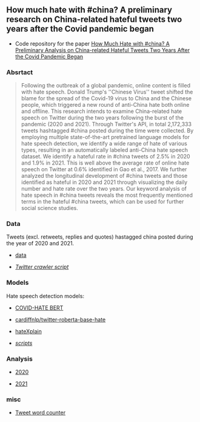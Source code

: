 ## How much hate with #china? A preliminary research on China-related hateful tweets two years after the Covid pandemic began


* Code repository for the paper [How Much Hate with #china? A Preliminary Analysis on China-related Hateful Tweets Two Years After the Covid Pandemic Began](https://arxiv.org/abs/2211.06116)

### Absrtact

> Following the outbreak of a global pandemic, online content is filled with hate speech. Donald Trump's ''Chinese Virus'' tweet shifted the blame for the spread of the Covid-19 virus to China and the Chinese people, which triggered a new round of anti-China hate both online and offline. This research intends to examine China-related hate speech on Twitter during the two years following the burst of the pandemic (2020 and 2021). Through Twitter's API, in total 2,172,333 tweets hashtagged #china posted during the time were collected. By employing multiple state-of-the-art pretrained language models for hate speech detection, we identify a wide range of hate of various types, resulting in an automatically labeled anti-China hate speech dataset. We identify a hateful rate in #china tweets of 2.5% in 2020 and 1.9% in 2021. This is well above the average rate of online hate speech on Twitter at 0.6% identified in Gao et al., 2017. We further analyzed the longitudinal development of #china tweets and those identified as hateful in 2020 and 2021 through visualizing the daily number and hate rate over the two years. Our keyword analysis of hate speech in #china tweets reveals the most frequently mentioned terms in the hateful #china tweets, which can be used for further social science studies.

### Data 

Tweets (excl. retweets, replies and quotes) hastagged china posted during the year of 2020 and 2021.

* [data](https://drive.google.com/drive/folders/19_IJP2E6HmRHLYsip5cWMnxPIuHgE09r?usp=sharing)

* _[Twitter crawler script](https://github.com/JINHXu/how-much-hate-with-china/tree/main/scripts/notebooks/get_data)_

### Models

Hate speech detection models:

* [COVID-HATE BERT](https://arxiv.org/abs/2005.12423)
* [cardiffnlp/twitter-roberta-base-hate](https://arxiv.org/pdf/2010.12421)
* [hateXplain](https://arxiv.org/abs/2012.10289)


* _[scripts](https://github.com/JINHXu/how-much-hate-with-china/tree/main/scripts/notebooks/get_predictions)_


### Analysis

* [2020](https://colab.research.google.com/drive/1ey7XuGHk8XUdzqfCNHLbpvRt70Yjfq9I?usp=sharing)

* [2021](https://colab.research.google.com/drive/1uMpKYhIZAFVmXXFpuf1kYcraRnN4qkKp?usp=sharing)

### misc

* [Tweet word counter](https://colab.research.google.com/drive/17xB5_Q0sQR32GRr7RbGMGLqyvbmuAbeG?usp=sharing)



<!-- # How much hate with \#china? Analyze China-related hateful tweets two years since the Covid pandemic

Code repository for the paper 

__How much hate with \#china? Analyze China-related hateful tweets two years since the Covid pandemic__


## Data

Tweets hashtagged China posted during Jan 2020 - Jan 2022

## 3 methods or more?

Focus on the most advanced methods here:

* do I need a baseline here?
* snorkel (also to evaluate snorkel in this large unlabled data user case)
* pre-trained language model
* another pre-trained language model
* continue researching...

## models 

* [HATE BERT](https://huggingface.co/cardiffnlp/twitter-roberta-base-hate)
* [COVID-HATE BERT](https://www.dropbox.com/sh/g9uglvl3cd61k69/AACEk2O2BEKwRTcGthgROOcWa?dl=0)
* [BERTweet](https://huggingface.co/cardiffnlp/bertweet-base-hate)
* [HateXplain/TimeLMs: Diachronic Language Models from Twitter](https://huggingface.co/Hate-speech-CNERG/bert-base-uncased-hatexplain)

* ~~[SNORKEL spam tutorial](https://www.snorkel.org/use-cases/01-spam-tutorial)~~
* ~~[top models in tweeteval-hate]()~~

-> voting system

## Evaluation

evaluate each system using COVID-HATE corpus

## it might be possible to develope a voting system (or other ways to combine the systems in order to get more reliable results) based on the individual systems?

## analysis

* number/percentage of hateful tweets per day during the two years
* overall percentage: number hateful #china/all #china



### possible further analysis using the "best model"

* report \# china hate speech one year before and after the global pandemic (Jan 2019 - Jan 2021)
* Analyze hateful tweets hashtagged with other countries (largest 10 economies) and visualise the comparison



## References

* [Hate speech detection: Challenges and solutions](https://journals.plos.org/plosone/article?id=10.1371/journal.pone.0221152)
* [Deep Learning for Hate Speech Detection in Tweets](https://dl.acm.org/doi/abs/10.1145/3041021.3054223)
* [comparison hate classifiers](https://iopscience.iop.org/article/10.1088/1757-899X/830/3/032006#:~:text=The%20results%20show%20that%20the,the%20classification%20of%20hate%20speech.)
* [resources and benchmark datasets for hate speech detection: a systemetic review](https://link.springer.com/article/10.1007/s10579-020-09502-8)
* [COVID-HATE data](https://dl.acm.org/doi/abs/10.1145/3487351.3488324)
* [COVID-HateBERT](https://ieeexplore.ieee.org/abstract/document/9680128)
* [An Extensive Guide to collecting tweets from Twitter API v2 for academic research using Python 3](https://towardsdatascience.com/an-extensive-guide-to-collecting-tweets-from-twitter-api-v2-for-academic-research-using-python-3-518fcb71df2a)

* [Twitter API dev docs](https://developer.twitter.com/en/docs/twitter-api/tweets/search/api-reference/get-tweets-search-all)

* [Misinformation and Hate Speech: The Case of Anti-Asian Hate Speech During the COVID-19 Pandemic](https://tsjournal.org/index.php/jots/article/view/13)
* [ElSherief 2018](https://github.com/mayelsherif/hate_speech_icwsm18)


## Noting taking

* number of \#china tweets posted on 2022-02-20: 5345

## MISC

* [dev portal dashboard](https://developer.twitter.com/en/portal/dashboard)

## DATA
 
collected and annotated data should be eventually uploaded to google drive.
 -->
